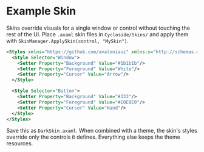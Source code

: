 # Example Skin

Skins override visuals for a single window or control without touching the rest of the UI. Place `.axaml` skin files in `Cycloside/Skins/` and apply them with `SkinManager.ApplySkin(control, "MySkin")`.

```xml
<Styles xmlns="https://github.com/avaloniaui" xmlns:x="http://schemas.microsoft.com/winfx/2006/xaml">
  <Style Selector="Window">
    <Setter Property="Background" Value="#1b1b1b"/>
    <Setter Property="Foreground" Value="White"/>
    <Setter Property="Cursor" Value="Arrow"/>
  </Style>

  <Style Selector="Button">
    <Setter Property="Background" Value="#333"/>
    <Setter Property="Foreground" Value="#E0E0E0"/>
    <Setter Property="Cursor" Value="Hand"/>
  </Style>
</Styles>
```

Save this as `DarkSkin.axaml`. When combined with a theme, the skin's styles override only the controls it defines. Everything else keeps the theme resources.
